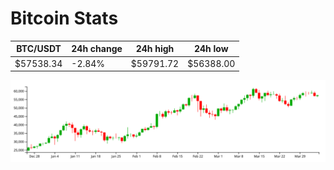 # Bitcoin Stats

BTC/USDT|24h change|24h high|24h low|
|---|---|---|---|
|$57538.34|-2.84%|$59791.72|$56388.00|

<img src="./chart.svg">
